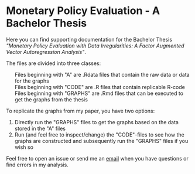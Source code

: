 # Monetary Policy Evaluation - A Bachelor Thesis

Here you can find supporting documentation for the Bachelor Thesis *"Monetary Policy Evaluation with Data Irregularities: A Factor Augmented Vector Autoregression Analysis"*.

The files are divided into three classes:
<ul style="list-style-type:none;">
  <li>Files beginning with "A" are .Rdata files that contain the raw data or data for the graphs</li>
  <li>Files beginning with "CODE" are .R files that contain replicable R-code</li>
  <li>Files beginning with "GRAPHS" are .Rmd files that can be executed to get the graphs from the thesis</li>
 </ul>

To replicate the graphs from my paper, you have two options:
<ol>
  <li>Directly run the "GRAPHS" files to get the graphs based on the data stored in the "A" files</li>
  <li>Run (and feel free to inspect/change) the "CODE"-files to see how the graphs are constructed and subsequently run the "GRAPHS" files if you wish so</li>
</ol>

Feel free to open an issue or send me an [email](mailto:truesch@mail.uni-mannheim.de) when you have questions or find errors in my analysis.
